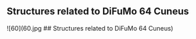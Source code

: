 


## Structures related to DiFuMo 64 Cuneus

![60](60.jpg ## Structures related to DiFuMo 64 Cuneus)